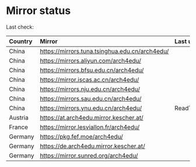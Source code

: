 <script src="./time.js"></script>
# Mirror status
Last check: <script type="text/javascript">localize(1682241380.800981);</script>

|Country|Mirror|Last update|
|:------|:-----|:----------|
|China|https://mirrors.tuna.tsinghua.edu.cn/arch4edu/|<script type="text/javascript">localize(1682231466);</script>|
|China|https://mirrors.aliyun.com/arch4edu/|<script type="text/javascript">localize(1682145160);</script>|
|China|https://mirrors.bfsu.edu.cn/arch4edu/|<script type="text/javascript">localize(1682188531);</script>|
|China|https://mirror.iscas.ac.cn/arch4edu/|<script type="text/javascript">localize(1682231466);</script>|
|China|https://mirrors.nju.edu.cn/arch4edu/|<script type="text/javascript">localize(1682145160);</script>|
|China|https://mirrors.sau.edu.cn/arch4edu/|<script type="text/javascript">localize(1673850842);</script>|
|China|https://mirrors.ynu.edu.cn/arch4edu/|ReadTimeout|
|Austria|https://at.arch4edu.mirror.kescher.at/|<script type="text/javascript">localize(1682188531);</script>|
|France|https://mirror.lesviallon.fr/arch4edu/|<script type="text/javascript">localize(1682188531);</script>|
|Germany|https://pkg.fef.moe/arch4edu/|<script type="text/javascript">localize(1682188531);</script>|
|Germany|https://de.arch4edu.mirror.kescher.at/|<script type="text/javascript">localize(1682188531);</script>|
|Germany|https://mirror.sunred.org/arch4edu/|<script type="text/javascript">localize(1682188531);</script>|

<script src="./tablefilter/tablefilter.js"></script>
<script src="./table.js"></script>